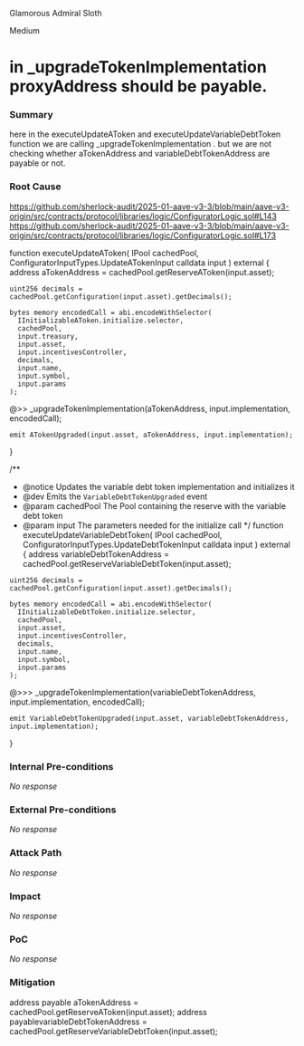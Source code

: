 Glamorous Admiral Sloth

Medium

# in _upgradeTokenImplementation proxyAddress should be payable.

### Summary

here in the executeUpdateAToken  and executeUpdateVariableDebtToken function we are calling _upgradeTokenImplementation .
but we are not checking whether aTokenAddress  and variableDebtTokenAddress are payable or not.

### Root Cause

 https://github.com/sherlock-audit/2025-01-aave-v3-3/blob/main/aave-v3-origin/src/contracts/protocol/libraries/logic/ConfiguratorLogic.sol#L143
https://github.com/sherlock-audit/2025-01-aave-v3-3/blob/main/aave-v3-origin/src/contracts/protocol/libraries/logic/ConfiguratorLogic.sol#L173

function executeUpdateAToken(
    IPool cachedPool,
    ConfiguratorInputTypes.UpdateATokenInput calldata input
  ) external {
    address aTokenAddress = cachedPool.getReserveAToken(input.asset);

    uint256 decimals = cachedPool.getConfiguration(input.asset).getDecimals();

    bytes memory encodedCall = abi.encodeWithSelector(
      IInitializableAToken.initialize.selector,
      cachedPool,
      input.treasury,
      input.asset,
      input.incentivesController,
      decimals,
      input.name,
      input.symbol,
      input.params
    );

 @>>   _upgradeTokenImplementation(aTokenAddress, input.implementation, encodedCall);

    emit ATokenUpgraded(input.asset, aTokenAddress, input.implementation);
  }

  /**
   * @notice Updates the variable debt token implementation and initializes it
   * @dev Emits the `VariableDebtTokenUpgraded` event
   * @param cachedPool The Pool containing the reserve with the variable debt token
   * @param input The parameters needed for the initialize call
   */
  function executeUpdateVariableDebtToken(
    IPool cachedPool,
    ConfiguratorInputTypes.UpdateDebtTokenInput calldata input
  ) external {
    address variableDebtTokenAddress = cachedPool.getReserveVariableDebtToken(input.asset);

    uint256 decimals = cachedPool.getConfiguration(input.asset).getDecimals();

    bytes memory encodedCall = abi.encodeWithSelector(
      IInitializableDebtToken.initialize.selector,
      cachedPool,
      input.asset,
      input.incentivesController,
      decimals,
      input.name,
      input.symbol,
      input.params
    );

   @>>> _upgradeTokenImplementation(variableDebtTokenAddress, input.implementation, encodedCall);

    emit VariableDebtTokenUpgraded(input.asset, variableDebtTokenAddress, input.implementation);
  }



 

### Internal Pre-conditions

_No response_

### External Pre-conditions

_No response_

### Attack Path

_No response_

### Impact

_No response_

### PoC

_No response_

### Mitigation

 address payable aTokenAddress = cachedPool.getReserveAToken(input.asset);
  address  payablevariableDebtTokenAddress = cachedPool.getReserveVariableDebtToken(input.asset);